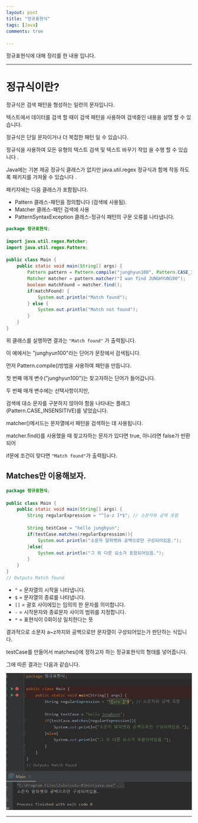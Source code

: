 ```yaml
---
layout: post
title: "정규표현식"
tags: [Java]
comments: true

---
```


정규표현식에 대해 정리를 한 내용 입니다.

---

# 정규식이란?

정규식은 검색 패턴을 형성하는 일련의 문자입니다. 

텍스트에서 데이터를 검색 할 때이 검색 패턴을 사용하여 검색중인 내용을 설명 할 수 있습니다.

정규식은 단일 문자이거나 더 복잡한 패턴 일 수 있습니다.

정규식을 사용하여 모든 유형의 텍스트 검색 및 텍스트 바꾸기 작업 을 수행 할 수 있습니다 .

Java에는 기본 제공 정규식 클래스가 없지만 java.util.regex 정규식과 함께 작동 하도록 패키지를 가져올 수 있습니다 . 

패키지에는 다음 클래스가 포함됩니다.

* Pattern 클래스-패턴을 정의합니다 (검색에 사용됨).
* Matcher 클래스-패턴 검색에 사용
* PatternSyntaxException 클래스-정규식 패턴의 구문 오류를 나타냅니다.

```java
package 정규표현식;

import java.util.regex.Matcher;
import java.util.regex.Pattern;

public class Main {
    public static void main(String[] args) {
        Pattern pattern = Pattern.compile("junghyun100", Pattern.CASE_INSENSITIVE);
        Matcher matcher = pattern.matcher("I wan find JUNGHYUN100");
        boolean matchFound = matcher.find();
        if(matchFound) {
            System.out.println("Match found");
        } else {
            System.out.println("Match not found");
        }
    }
}
```

위 클래스를 실행하면 결과는 `"Match found"` 가 출력됩니다.

이 예에서는 "junghyun100"라는 단어가 문장에서 검색됩니다.

먼저 Pattern.compile()방법을 사용하여 패턴을 만듭니다. 

첫 번째 매개 변수("junghyun100")는 찾고자하는 단어가 들어갑니다. 

두 번째 매개 변수에는 선택사항이지만, 

검색에 대소 문자를 구분하지 않아야 함을 나타내는 플래그(Pattern.CASE_INSENSITIVE)를 넣었습니다.

matcher()메서드는 문자열에서 패턴을 검색하는 데 사용됩니다. 

matcher.find()를 사용했을 때 찾고자하는 문자가 있다면 true, 아니라면 false가 반환되어

if문에 조건이 맞다면 `"Match found"`가 출력됩니다.

## Matches만 이용해보자.

```java
package 정규표현식;

public class Main {
    public static void main(String[] args) {
        String regularExpression = "^[a-z ]*$"; // 소문자와 공백 포함

        String testCase = "hello junghyun";
        if(testCase.matches(regularExpression)){
            System.out.println("소문자 알파벳와 공백으로만 구성되어있음.");
        }else{ 
            System.out.println("그 외 다른 요소가 포함되어있음.");
        }
    }
}
// Outputs Match found
```

* `^` = 문자열의 시작을 나타냅니다.
* `$` = 문자열의 종료를 나타냅니다.
* `[]` = 괄호 사이에있는 임의의 한 문자를 의미합니다.
* `-` = 시작문자와 종료문자 사이의 범위를 지정합니다.
* `*` = 표현식이 0회이상 일치한다는 뜻

결과적으로 소문자 a~z까지와 공백으로만 문자열이 구성되어있는가 판단하는 식입니다.

testCase를 만들어서 matches()에 정하고자 하는 정규표현식의 형태를 넣어줍니다.

그에 따른 결과는 다음과 같습니다.

<img src="https://raw.githubusercontent.com/junghyun100/junghyun100.github.io/master/images/2021%EB%85%84/0320/%EC%A0%95%EA%B7%9C%ED%91%9C%ED%98%84%EC%8B%9D.PNG">

---
